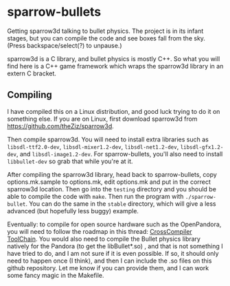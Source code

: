 sparrow-bullets
===============

Getting sparrow3d talking to bullet physics. The
project is in its infant stages, but you can compile the code
and see boxes fall from the sky.  (Press backspace/select(?) to
unpause.)

sparrow3d is a C library, and bullet physics is mostly C++.  So
what you will find here is a C++ game framework which wraps
the sparrow3d library in an extern C bracket.


Compiling
---------

I have compiled this on a Linux distribution, and good luck
trying to do it on something else.  If you are on Linux, first
download sparrow3d from https://github.com/theZiz/sparrow3d.

Then compile sparrow3d.  You will need to install extra libraries such as
`libsdl-ttf2.0-dev`, `libsdl-mixer1.2-dev`, `libsdl-net1.2-dev`,
`libsdl-gfx1.2-dev`, and `libsdl-image1.2-dev`.  For sparrow-bullets, you'll 
also need to install `libbullet-dev` so grab that while you're at it.

After compiling the sparrow3d library, head back to sparrow-bullets,
copy options.mk.sample to options.mk, edit options.mk and put
in the correct sparrow3d location.  Then go into the `testing` directory
and you should be able to compile the code with `make`.  Then run the program
with `./sparrow-bullet`.  You can do the same in the `stable` directory,
which will give a less advanced (but hopefully less buggy) example.

Eventually:  to compile for open source hardware such as the OpenPandora,
you will need to follow the roadmap in this thread:
[CrossCompiler ToolChain](http://boards.openpandora.org/topic/7147-crosscompiler-toolchain-based-on-openpandoraorg-ipks/).  You
would also need to compile the Bullet physics library natively for the 
Pandora (to get the libBullet\*.so) , and that is not something I 
have tried to do, and I am not sure if it is even possible.   If so, it
should only need to happen once (I think), and then I can include the .so
files on this github repository.  Let me know if you can provide them, and
I can work some fancy magic in the Makefile.  
